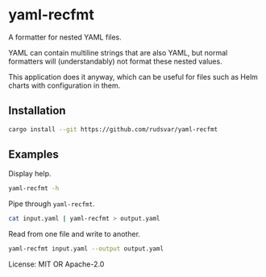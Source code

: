# yaml-recfmt

A formatter for nested YAML files.

YAML can contain multiline strings that are also YAML,
but normal formatters will (understandably) not format
these nested values.

This application does it anyway, which can be useful
for files such as Helm charts with configuration in them.

## Installation

```bash
cargo install --git https://github.com/rudsvar/yaml-recfmt
```

## Examples

Display help.

```bash
yaml-recfmt -h
```

Pipe through `yaml-recfmt`.

```bash
cat input.yaml | yaml-recfmt > output.yaml
```

Read from one file and write to another.

```bash
yaml-recfmt input.yaml --output output.yaml
```

License: MIT OR Apache-2.0
